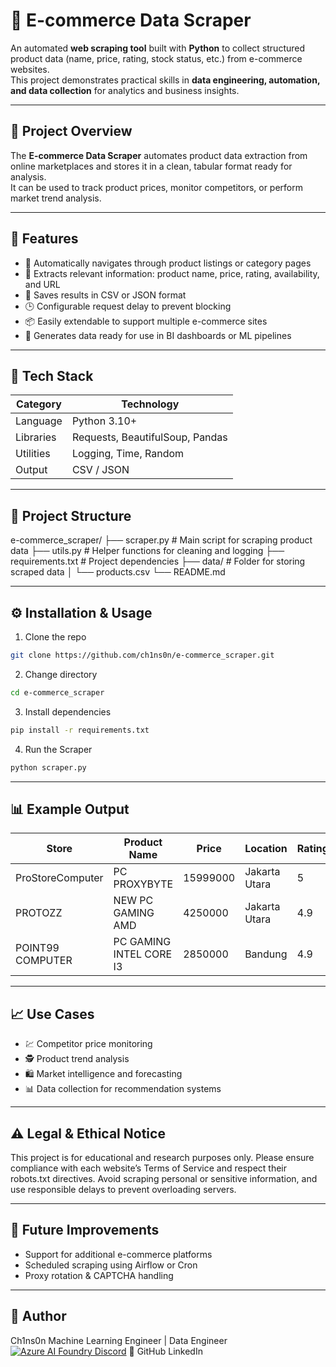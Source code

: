 # 🛒 E-commerce Data Scraper

An automated **web scraping tool** built with **Python** to collect structured product data (name, price, rating, stock status, etc.) from e-commerce websites.  
This project demonstrates practical skills in **data engineering, automation, and data collection** for analytics and business insights.

---

## 🚀 Project Overview

The **E-commerce Data Scraper** automates product data extraction from online marketplaces and stores it in a clean, tabular format ready for analysis.  
It can be used to track product prices, monitor competitors, or perform market trend analysis.

---

## 🧩 Features

- 🧭 Automatically navigates through product listings or category pages  
- 🧹 Extracts relevant information: product name, price, rating, availability, and URL  
- 💾 Saves results in CSV or JSON format  
- 🕒 Configurable request delay to prevent blocking  
- 📦 Easily extendable to support multiple e-commerce sites  
- 🧠 Generates data ready for use in BI dashboards or ML pipelines  

---

## 🧰 Tech Stack

| Category | Technology |
|-----------|-------------|
| Language | Python 3.10+ |
| Libraries | Requests, BeautifulSoup, Pandas |
| Utilities | Logging, Time, Random |
| Output | CSV / JSON |

---

## 📂 Project Structure

e-commerce_scraper/
├── scraper.py # Main script for scraping product data
├── utils.py # Helper functions for cleaning and logging
├── requirements.txt # Project dependencies
├── data/ # Folder for storing scraped data
│ └── products.csv
└── README.md

---

## ⚙️ Installation & Usage

1. Clone the repo
```bash
git clone https://github.com/ch1ns0n/e-commerce_scraper.git
```

2. Change directory
```bash
cd e-commerce_scraper
```

3. Install dependencies
```bash
pip install -r requirements.txt
```

4. Run the Scraper
```bash
python scraper.py
```

---

## 📊 Example Output

| Store | Product Name | Price | Location | Rating | Sold |
|-------|--------------|-------|----------|--------|------|
| ProStoreComputer | PC PROXYBYTE | 15999000 | Jakarta Utara |	5 |	500 |
| PROTOZZ |	NEW PC GAMING AMD |	4250000 |	Jakarta Utara |	4.9 |	250 |
| POINT99 COMPUTER |	PC GAMING INTEL CORE I3 |	2850000 |	Bandung |	4.9 |	100 |

---

## 📈 Use Cases

- 💹 Competitor price monitoring
- 🕵️ Product trend analysis
- 🛍 Market intelligence and forecasting
- 📊 Data collection for recommendation systems

---

## ⚠️ Legal & Ethical Notice

This project is for educational and research purposes only.
Please ensure compliance with each website’s Terms of Service and respect their robots.txt directives.
Avoid scraping personal or sensitive information, and use responsible delays to prevent overloading servers.

---

## 🔮 Future Improvements

- Support for additional e-commerce platforms
- Scheduled scraping using Airflow or Cron
- Proxy rotation & CAPTCHA handling

---

## 👤 Author

Ch1ns0n
Machine Learning Engineer | Data Engineer
[![Azure AI Foundry Discord](https://img.shields.io/badge/Discord-Azure_AI_Foundry_Community_Discord-blue?style=for-the-badge&logo=discord&color=5865f2&logoColor=fff)](https://github.com/ch1ns0n)
🔗 GitHub
 LinkedIn

